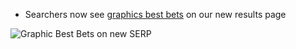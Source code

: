 * Searchers now see [graphics best bets](/manual/best-bets-graphics.html) on our new results page

![Graphic Best Bets on new SERP](https://9fddeb862c037f6d2190-f1564c64756a8cfee25b6b19953b1d23.ssl.cf2.rackcdn.com/feature-2014-04-01-graphics-best-bet.png "Graphic Best Bets on new SERP")